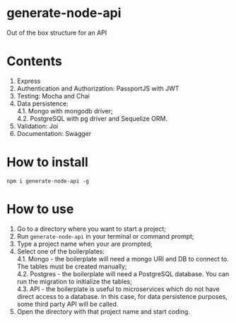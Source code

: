 # generate-node-api
Out of the box structure for an API

# Contents
1. Express
2. Authentication and Authorization: PassportJS with JWT
3. Testing: Mocha and Chai
4. Data persistence:<br>
4.1. Mongo with mongodb driver;<br>
4.2. PostgreSQL with pg driver and Sequelize ORM.
5. Validation: Joi
6. Documentation: Swagger

# How to install
`npm i generate-node-api -g`

# How to use
1. Go to a directory where you want to start a project;
2. Run `generate-node-api` in your terminal or command prompt;
3. Type a project name when your are prompted;
4. Select one of the boilerplates:<br>
4.1. Mongo - the boilerplate will need a mongo URI and DB to connect to. The tables must be created manually;<br>
4.2. Postgres - the boilerplate will need a PostgreSQL database. You can run the migration to initialize the tables;<br>
4.3. API - the boilerplate is useful to microservices which do not have direct access to a database. In this case, 
for data persistence purposes, some third party API will be called. 
5. Open the directory with that project name and start coding.

